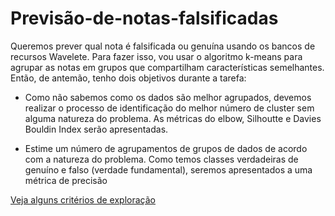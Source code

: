 # Previsão-de-notas-falsificadas
Queremos prever qual nota é falsificada ou genuína usando os bancos de recursos Wavelete. Para fazer isso, vou usar o algoritmo k-means para agrupar as notas em grupos que compartilham características semelhantes. Então, de antemão, tenho dois objetivos durante a tarefa: 

* Como não sabemos como os dados são melhor agrupados, devemos realizar o processo de identificação do melhor número de cluster sem alguma natureza do problema. As métricas do elbow, Silhoutte e Davies Bouldin Index serão apresentadas.

* Estime um número de agrupamentos de grupos de dados de acordo com a natureza do problema. Como temos classes verdadeiras de genuíno e falso (verdade fundamental), seremos apresentados a uma métrica de precisão

[Veja alguns critérios de exploração](https://github.com/wvanucci/Previs-o-de-notas-falsificadas/tree/main/recurso)
